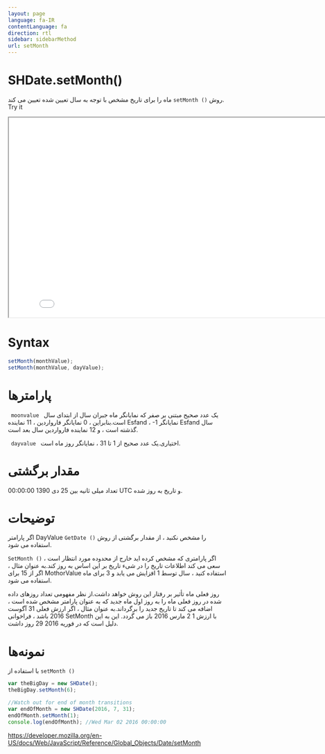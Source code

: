 ```yaml
---
layout: page
language: fa-IR
contentLanguage: fa
direction: rtl
sidebar: sidebarMethod
url: setMonth
---
```


# SHDate.setMonth()

روش <code dir="ltr">setMonth ()</code> ماه را برای تاریخ مشخص با توجه به سال تعیین شده تعیین می کند.
Try it

<iframe style="width: 830px; height: 460px;" src="/SHDateTime-js/examples/live.html?function=setMonth" title="MDN Web Docs Interactive Example" loading="lazy"></iframe>
<br/>

# Syntax

```js
setMonth(monthValue);
setMonth(monthValue, dayValue);
```

# پارامترها

<code dir = "ltr"> moonvalue </code>
یک عدد صحیح مبتنی بر صفر که نمایانگر ماه جبران سال از ابتدای سال است.بنابراین ، 0 نمایانگر فارواردین ، 11 نماینده Esfand ، -1 نمایانگر Esfand سال گذشته است ، و 12 نماینده فارواردین سال بعد است.

<code dir = "ltr"> dayvalue </code>
اختیاری.یک عدد صحیح از 1 تا 31 ، نمایانگر روز ماه است.

# مقدار برگشتی

تعداد میلی ثانیه بین 25 دی 1390 00:00:00 UTC و تاریخ به روز شده.

# توضیحات

اگر پارامتر DayValue را مشخص نکنید ، از مقدار برگشتی از روش <code dir="ltr">GetDate ()</code> استفاده می شود.

اگر پارامتری که مشخص کرده اید خارج از محدوده مورد انتظار است ، <code dir="ltr">SetMonth ()</code> سعی می کند اطلاعات تاریخ را در شیء تاریخ بر این اساس به روز کند.به عنوان مثال ، اگر از 15 برای MothorValue استفاده کنید ، سال توسط 1 افزایش می یابد و 3 برای ماه استفاده می شود.

روز فعلی ماه تأثیر بر رفتار این روش خواهد داشت.از نظر مفهومی تعداد روزهای داده شده در روز فعلی ماه را به روز اول ماه جدید که به عنوان پارامتر مشخص شده است ، اضافه می کند تا تاریخ جدید را برگرداند.به عنوان مثال ، اگر ارزش فعلی 31 آگوست 2016 باشد ، فراخوانی SetMonth با ارزش 1 2 مارس 2016 باز می گردد. این به این دلیل است که در فوریه 2016 29 روز داشت.

# نمونه‌ها

با استفاده از <code dir="ltr">setMonth ()</code>

```js
var theBigDay = new SHDate();
theBigDay.setMonth(6);

//Watch out for end of month transitions
var endOfMonth = new SHDate(2016, 7, 31);
endOfMonth.setMonth(1);
console.log(endOfMonth); //Wed Mar 02 2016 00:00:00
```

https://developer.mozilla.org/en-US/docs/Web/JavaScript/Reference/Global_Objects/Date/setMonth

```

```
